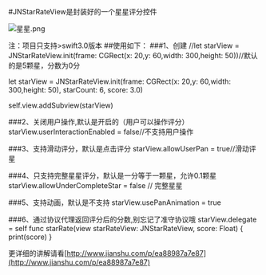 #JNStarRateView是封装好的一个星星评分控件

![星星.png](http://upload-images.jianshu.io/upload_images/2953881-890745e4832cbcf6.png?imageMogr2/auto-orient/strip%7CimageView2/2/w/1240)

注：项目只支持>swift3.0版本
##使用如下：
###1、创建
//let starView = JNStarRateView.init(frame: CGRect(x: 20,y: 60,width: 300,height: 50))//默认的是5颗星，分数为0分

let starView = JNStarRateView.init(frame: CGRect(x: 20,y: 60,width: 300,height: 50), starCount: 6, score: 3.0)

self.view.addSubview(starView)

###2、关闭用户操作,默认是开启的（用户可以操作评分）
starView.userInteractionEnabled = false//不支持用户操作

###3、支持滑动评分，默认是点击评分
starView.allowUserPan = true//滑动评星

###4、只支持完整星星评分，默认是一分等于一颗星，允许0.1颗星
starView.allowUnderCompleteStar = false // 完整星星

###5、支持动画，默认是不支持
starView.usePanAnimation = true

###6、通过协议代理返回评分后的分数,别忘记了准守协议哦
starView.delegate = self
func starRate(view starRateView: JNStarRateView, score: Float) {
        print(score)
    }

更详细的讲解请看[http://www.jianshu.com/p/ea88987a7e87](http://www.jianshu.com/p/ea88987a7e87)
